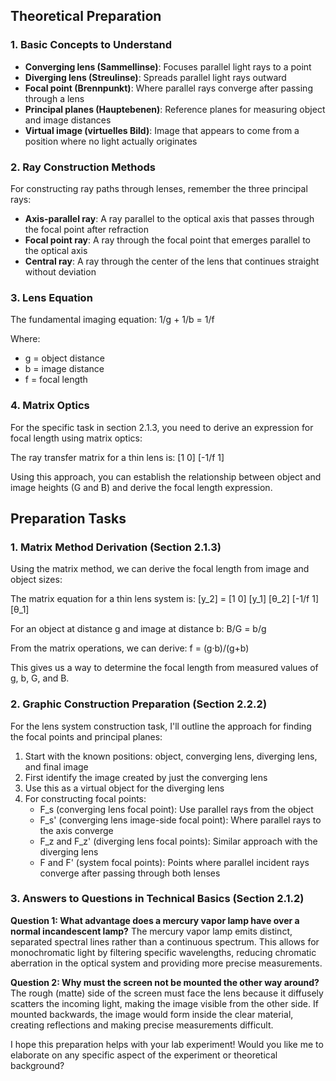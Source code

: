 
## Theoretical Preparation

### 1. Basic Concepts to Understand

- **Converging lens (Sammellinse)**: Focuses parallel light rays to a point
- **Diverging lens (Streulinse)**: Spreads parallel light rays outward
- **Focal point (Brennpunkt)**: Where parallel rays converge after passing through a lens
- **Principal planes (Hauptebenen)**: Reference planes for measuring object and image distances
- **Virtual image (virtuelles Bild)**: Image that appears to come from a position where no light actually originates

### 2. Ray Construction Methods

For constructing ray paths through lenses, remember the three principal rays:

- **Axis-parallel ray**: A ray parallel to the optical axis that passes through the focal point after refraction
- **Focal point ray**: A ray through the focal point that emerges parallel to the optical axis
- **Central ray**: A ray through the center of the lens that continues straight without deviation

### 3. Lens Equation

The fundamental imaging equation: 1/g + 1/b = 1/f

Where:

- g = object distance
- b = image distance
- f = focal length

### 4. Matrix Optics

For the specific task in section 2.1.3, you need to derive an expression for focal length using matrix optics:

The ray transfer matrix for a thin lens is: [1 0] [-1/f 1]

Using this approach, you can establish the relationship between object and image heights (G and B) and derive the focal length expression.

## Preparation Tasks

### 1. Matrix Method Derivation (Section 2.1.3)

Using the matrix method, we can derive the focal length from image and object sizes:

The matrix equation for a thin lens system is: [y_2] = [1 0] [y_1] [θ_2] [-1/f 1] [θ_1]

For an object at distance g and image at distance b: B/G = b/g

From the matrix operations, we can derive: f = (g·b)/(g+b)

This gives us a way to determine the focal length from measured values of g, b, G, and B.

### 2. Graphic Construction Preparation (Section 2.2.2)

For the lens system construction task, I'll outline the approach for finding the focal points and principal planes:

1. Start with the known positions: object, converging lens, diverging lens, and final image
2. First identify the image created by just the converging lens
3. Use this as a virtual object for the diverging lens
4. For constructing focal points:
    - F_s (converging lens focal point): Use parallel rays from the object
    - F_s' (converging lens image-side focal point): Where parallel rays to the axis converge
    - F_z and F_z' (diverging lens focal points): Similar approach with the diverging lens
    - F and F' (system focal points): Points where parallel incident rays converge after passing through both lenses

### 3. Answers to Questions in Technical Basics (Section 2.1.2)

**Question 1: What advantage does a mercury vapor lamp have over a normal incandescent lamp?** The mercury vapor lamp emits distinct, separated spectral lines rather than a continuous spectrum. This allows for monochromatic light by filtering specific wavelengths, reducing chromatic aberration in the optical system and providing more precise measurements.

**Question 2: Why must the screen not be mounted the other way around?** The rough (matte) side of the screen must face the lens because it diffusely scatters the incoming light, making the image visible from the other side. If mounted backwards, the image would form inside the clear material, creating reflections and making precise measurements difficult.

I hope this preparation helps with your lab experiment! Would you like me to elaborate on any specific aspect of the experiment or theoretical background?